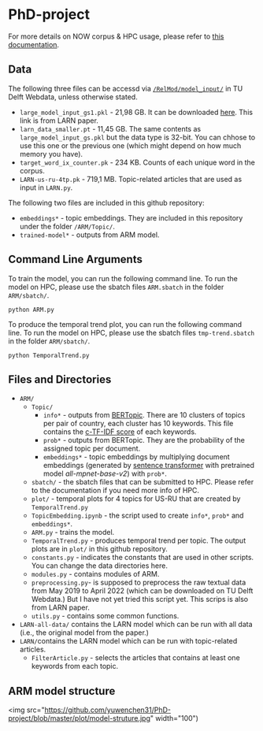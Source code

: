 # PhD-project

For more details on NOW corpus & HPC usage, please refer to [this documentation](https://docs.google.com/document/d/1pJ6w0NcR076oyPCq2k2JkogblUKxICGdEs_JHLW4bsA/edit?usp=sharing).

## Data 
The following three files can be accessd via [`/RelMod/model_input/`](https://webdata.tudelft.nl/staff-umbrella/RelMod/model_input/) in TU Delft Webdata, unless otherwise stated.  
- `large_model_input_gs1.pkl` - 21,98 GB. It can be downloaded [here](https://drive.google.com/file/d/1NVzG8RwEKiyk-dMIFUOicELLEQhMAFh8/view). This link is from LARN paper. 
- `larn_data_smaller.pt` - 11,45 GB. The same contents as `large_model_input_gs.pkl` but the data type is 32-bit. You can chhose to use this one or the previous one (which might depend on how much memory you have). 
- `target_word_ix_counter.pk` - 234 KB. Counts of each unique word in the corpus. 
- `LARN-us-ru-4tp.pk` - 719,1 MB. Topic-related articles that are used as input in `LARN.py`.

The following two files are included in this github repository:
- `embeddings*` - topic embeddings. They are included in this repository under the folder `/ARM/Topic/`.   
- `trained-model*` - outputs from ARM model.  


## Command Line Arguments 

To train the model, you can run the following command line. To run the model on HPC, please use the sbatch files `ARM.sbatch` in the folder `ARM/sbatch/`.
```
python ARM.py
```

To produce the temporal trend plot, you can run the following command line. To run the model on HPC, please use the sbatch files `tmp-trend.sbatch` in the folder `ARM/sbatch/`.
```
python TemporalTrend.py
```


## Files and Directories 
- `ARM/` 
  - `Topic/` 
    - `info*` - outputs from [BERTopic](https://maartengr.github.io/BERTopic/api/bertopic.html). There are 10 clusters of topics per pair of country, each cluster has 10 keywords. This file contains the [c-TF-IDF score](https://maartengr.github.io/BERTopic/api/ctfidf.html) of each keywords. 
    - `prob*` - outputs from BERTopic. They are the probability of the assigned topic per document.
    - `embeddings*` -  topic embeddings by multiplying document embeddings (generated by [sentence transformer](https://www.sbert.net/examples/applications/computing-embeddings/README.html) with pretrained model *all-mpnet-base-v2*) with `prob*`.  
  - `sbatch/` - the sbatch files that can be submitted to HPC. Please refer to the documentation if you need more info of HPC. 
  - `plot/` - temporal plots for 4 topics for US-RU that are created by `TemporalTrend.py`
  - `TopicEmbedding.ipynb` - the script used to create `info*`, `prob*` and `embeddings*`. 
  - `ARM.py` - trains the model.    
  - `TemporalTrend.py` - produces temporal trend per topic. The output plots are in `plot/` in this github repository.
  - `constants.py` - indicates the constants that are used in other scripts. You can change the data directories here.
  - `modules.py` - contains modules of ARM. 
  - `preprocessing.py`- is supposed to preprocess the raw textual data from May 2019 to April 2022 (which can be downloaded on TU Delft Webdata.) But I have not yet tried this script yet. This scrips is also from LARN paper. 
  - `utils.py` - contains some common functions. 
- `LARN-all-data/` contains the LARN model which can be run with all data (i.e., the original model from the paper.) 
- `LARN/`contains the LARN model which can be run with topic-related articles. 
  - `FilterArticle.py` - selects the articles that contains at least one keywords from each topic.  
  

## ARM model structure
<img src="https://github.com/yuwenchen31/PhD-project/blob/master/plot/model-struture.jpg" width="100")
